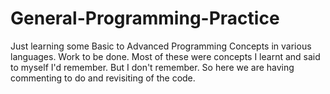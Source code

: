 # General-Programming-Practice
Just learning some Basic to Advanced Programming Concepts in various languages.
Work to be done.
Most of these were concepts I learnt and said to myself I'd remember. But I don't remember. So here we are having commenting to do and revisiting of the code.
